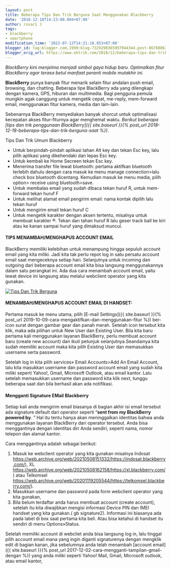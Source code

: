 ```yaml
---
layout: post
title: Beberapa Tips Dan Trik Berguna Saat Menggunakan Blackberry
date: '2018-12-18T14:23:00.004+07:00'
author: rosari J
tags:
- blackberry
- smartphone
modification_time: '2022-07-12T14:21:18.853+07:00'
blogger_id: tag:blogger.com,1999:blog-7329298365997944344.post-8678086339454427561
blogger_orig_url: https://www.oktrik.com/2018/12/beberapa-tips-dan-trik-berguna-saat.html
---
```


*BlackBerry kini menjelma menjadi simbol gaya hidup baru. Optimalkan fitur BlackBerry agar terasa betul manfaat peranti mobile mutakhir ini.*


**BlackBerry** punya banyak fitur menarik selain fitur andalan push email, browsing, dan chatting. Beberapa tipe BlackBerry ada yang dilengkapi dengan kamera, GPS, hiburan dan multimedia. Bagi pengguna pemula mungkin agak canggung untuk mengetik cepat, me-reply, mem-forward email, menggunakan fitur kamera, media dan lain-lain. 


Sebenarnya BlackBerry menyediakan banyak shorcut untuk optimalisasi kecepatan akses fitur-fiturnya agar menghemat waktu. *Berikut beberapa [tips dan trik penggunaan BlackBerry]({{ site.baseurl }}{% post_url 2018-12-18-beberapa-tips-dan-trik-berguna-saat %})*.









Tips Dan Trik Umum Blackberry


* Untuk berpindah-pindah aplikasi tahan Alt key dan tekan Esc key, lalu pilih aplikasi yang dikehendaki dan lepas Esc key.
* Untuk kembali ke Home Secreen tekan Esc key.
* Menerima transfer file lewat bluetooth: pertama aktifkan bluetooth terlebih dahulu dengan cara masuk ke menu manage connection>lalu check box bluetooth dicentang. Kemudian masuk ke menu media, pilih option> receive using bluetooth>save.
* Untuk membalas email yang sudah dibaca tekan huruf R, untuk mem-forward tekan huruf F
* Untuk melihat alamat email pengirim email: nama kontak dipilih lalu tekan huruf
* Untuk mengirim email tekan huruf C
* Untuk mengetik karakter dengan aksen tertentu, misalnya untuk membuat karakter ®. Tekan dan tahan huruf R lalu geser track ball ke kiri atau ke kanan sampai huruf yang dimaksud muncul.









#### TIPS MENAMBAH/MENGHAPUS ACCOUNT EMAIL


BlackBerry memiliki kelebihan untuk menampung hingga sepuluh account email yang kita miliki. Jadi kita tak perlu repot log in satu persatu account email saat mengeceknya setiap hari. Selanjutnya untuk incoming dan outgoing dari beberapa account email kita bisa langsung menggunakannya dalam satu perangkat ini. Ada dua cara menambah account email, yaitu lewat device ini langsung atau melalui webclient operator yang kita gunakan.


[![Tips Dan Trik Berguna](https://blogger.googleusercontent.com/img/b/R29vZ2xl/AVvXsEjUuhjTHQN9WBLj_eBpAVd346mN8uhAwQlY1l5U1zzR8jcgcuzme-mpGlPTsAytOWSZ15CsUdqwH7daPaqggjwldy8f0fP1Mh8IJ6KPwn3IiKdXSUHti_fLUjmRmrQr6aBs6IBPFRzfgLMlwEFHrVoREEWGmUaMyLqGu9Ce47ltgtAlnUJHRfbbn7hG4A/w640-h400/blackberry-1-800x500.jpg "Tips Dan Trik blackberry")](https://blogger.googleusercontent.com/img/b/R29vZ2xl/AVvXsEjUuhjTHQN9WBLj_eBpAVd346mN8uhAwQlY1l5U1zzR8jcgcuzme-mpGlPTsAytOWSZ15CsUdqwH7daPaqggjwldy8f0fP1Mh8IJ6KPwn3IiKdXSUHti_fLUjmRmrQr6aBs6IBPFRzfgLMlwEFHrVoREEWGmUaMyLqGu9Ce47ltgtAlnUJHRfbbn7hG4A/s800/blackberry-1-800x500.jpg)
#### MENAMBAH/MENGHAPUS ACCOUNT EMAIL DI HANDSET:


Pertama masuk ke menu utama, pilih [E-mail Settings]({{ site.baseurl }}{% post_url 2019-10-09-cara-mengaktifkan-dan-menggunakan-fitur %}) ber-icon surat dengan gambar gear dan panah merah. Setelah icon tersebut kita klik, maka ada pilihan untuk New User dan Existing User. Bila kita baru pertama kali menggunakan layanan BlackBerry, perlu membuat account baru (create new account) dan ikuti petunjuk selanjutnya.Seandainya kita sudah memiliki account maka kita pilih Existing User dan memasukkan username serta password.


Setelah log in kita pilih services» Email Accounts>Add An Email Account, lalu kita masukkan username dan password account email yang sudah kita miliki seperti Yahoo!, Gmail, Microsoft Outlook, atau email kantor. Lalu setelah memasukkan username dan password kita klik next, tunggu beberapa saat dan bila berhasil akan ada notifikasi.









#### Mengganti Signature EMail Blackberry


Setiap kali anda mengirim email biasanya di bagian akhir isi email tersebut ada signature default dari operator seperti “**sent from my BlackBerry powered by**. ” Hal itu tentu hanya akan meninggalkan identitas bahwa anda menggunakan layanan BlackBerry dari operator tersebut. Anda bisa menggantinya dengan identitas diri Anda sendiri, seperti nama, nomor telepon dan alamat kantor.









Cara menggantinya adalah sebagai berikut:


1. Masuk ke webclient operator yang kita gunakan misalnya Indosat https://web.archive.org/web/20210508151332/https://indosat.blackberry.com/), XL https://web.archive.org/web/20210508162158/https://xl.blackberry.com/) atau Telkomsel https://web.archive.org/web/20201119205544/https://telkomsel.blackberry.com/).
2. Masukkan username dan password pada form webclient operator yang kita gunakan,
3. Bila belum terdaftar anda harus membuat account (create account), setelah itu kita diwajibkan mengisi informasi Device PIN dan IMEI handset yang kita gunakan.( gb signature2). Informasi ini biasanya ada pada label di box saat pertama kita beli. Atau bisa ketahui di handset itu sendiri di menu Options»Status.









Setelah memiliki account di webcliet anda bisa langsung log in, lalu tinggal pilih account email mana yang ingin diganti signaturenya dengan mengklik edit di bagian kanan, jika sebelumnya anda telah menambah [account email]({{ site.baseurl }}{% post_url 2017-12-02-cara-mengganti-tampilan-gmail-dengan %}) yang anda miliki seperti Yahoo! Mail, Gmail, Microsoft outlook, atau email kantor,

